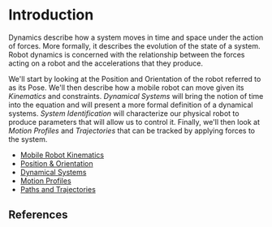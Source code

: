 # Introduction
Dynamics describe how a system moves in time and space under the action of forces.  More formally, it describes the evolution of the state of a system. Robot dynamics is concerned with the relationship between the forces acting on a robot and the accelerations that they produce. 

We'll start by looking at the Position and Orientation of the robot referred to as its Pose.  We'll then describe how a mobile robot can move given its *Kinematics* and constraints. *Dynamical Systems* will bring the notion of time into the equation and will present a more formal definition of a dynamical systems.  *System Identification* will characterize our physical robot to produce parameters that will allow us to control it. Finally, we'll then look at *Motion Profiles* and *Trajectories* that can be tracked by applying forces to the system.

- [Mobile Robot Kinematics](kinematics)
- [Position & Orientation](geometry)
- [Dynamical Systems](dynamicalSystems)
- [Motion Profiles](motionProfiles)
- [Paths and Trajectories](pathsTrajectories)
<!-- - [System Identification](systemId) -->
## References
<!-- 

<h3><span style="float:left">
<a href="../../index">Home</a></span> -->